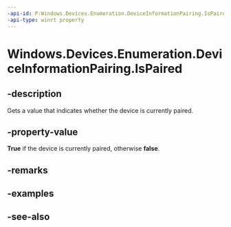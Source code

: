 ```yaml
---
-api-id: P:Windows.Devices.Enumeration.DeviceInformationPairing.IsPaired
-api-type: winrt property
---
```


<!-- Property syntax
public bool IsPaired { get; }
-->

# Windows.Devices.Enumeration.DeviceInformationPairing.IsPaired

## -description
Gets a value that indicates whether the device is currently paired.

## -property-value
**True** if the device is currently paired, otherwise **false**.

## -remarks

## -examples

## -see-also

